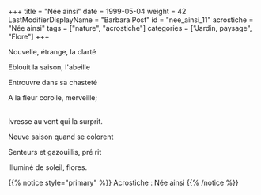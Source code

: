+++
title = "Née ainsi"
date = 1999-05-04
weight = 42
LastModifierDisplayName = "Barbara Post"
id = "nee_ainsi_11"
acrostiche = "Née ainsi"
tags = ["nature", "acrostiche"]
categories = ["Jardin, paysage", "Flore"]
+++

Nouvelle, étrange, la clarté

Eblouit la saison, l'abeille

Entrouvre dans sa chasteté

A la fleur corolle, merveille;

 \
Ivresse au vent qui la surprit.

Neuve saison quand se colorent

Senteurs et gazouillis, pré rit

Illuminé de soleil, flores.

{{% notice style="primary" %}}
Acrostiche : Née ainsi
{{% /notice %}}
